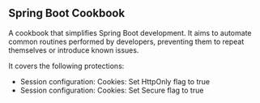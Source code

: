 ## Spring Boot Cookbook
A cookbook that simplifies Spring Boot development. It aims to automate common routines
performed by developers, preventing them to repeat themselves or introduce known issues.

It covers the following protections:
<ul>
<li>Session configuration: Cookies: Set HttpOnly flag to true</li>
<li>Session configuration: Cookies: Set Secure flag to true</li>
</ul>